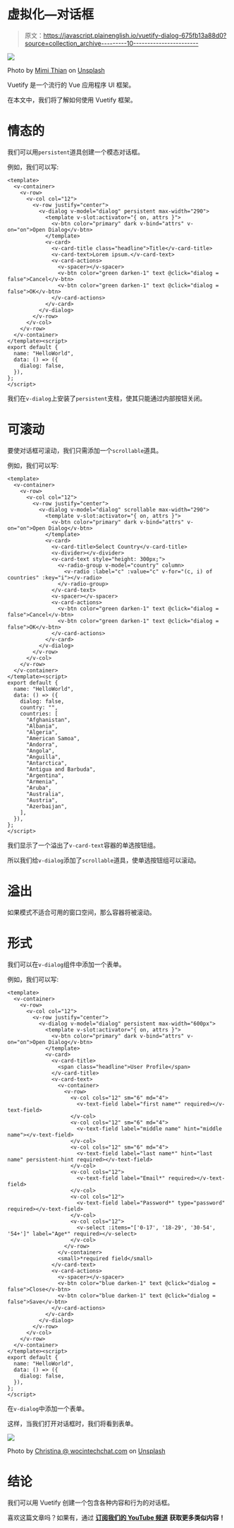 # 虚拟化—对话框

> 原文：<https://javascript.plainenglish.io/vuetify-dialog-675fb13a88d0?source=collection_archive---------10----------------------->

![](img/8401daf2412a01dafd2b47b6c9356e10.png)

Photo by [Mimi Thian](https://unsplash.com/@mimithian?utm_source=medium&utm_medium=referral) on [Unsplash](https://unsplash.com?utm_source=medium&utm_medium=referral)

Vuetify 是一个流行的 Vue 应用程序 UI 框架。

在本文中，我们将了解如何使用 Vuetify 框架。

# 情态的

我们可以用`persistent`道具创建一个模态对话框。

例如，我们可以写:

```
<template>
  <v-container>
    <v-row>
      <v-col col="12">
        <v-row justify="center">
          <v-dialog v-model="dialog" persistent max-width="290">
            <template v-slot:activator="{ on, attrs }">
              <v-btn color="primary" dark v-bind="attrs" v-on="on">Open Dialog</v-btn>
            </template>
            <v-card>
              <v-card-title class="headline">Title</v-card-title>
              <v-card-text>Lorem ipsum.</v-card-text>
              <v-card-actions>
                <v-spacer></v-spacer>
                <v-btn color="green darken-1" text @click="dialog = false">Cancel</v-btn>
                <v-btn color="green darken-1" text @click="dialog = false">OK</v-btn>
              </v-card-actions>
            </v-card>
          </v-dialog>
        </v-row>
      </v-col>
    </v-row>
  </v-container>
</template><script>
export default {
  name: "HelloWorld",
  data: () => ({
    dialog: false,
  }),
};
</script>
```

我们在`v-dialog`上安装了`persistent`支柱，使其只能通过内部按钮关闭。

# 可滚动

要使对话框可滚动，我们只需添加一个`scrollable`道具。

例如，我们可以写:

```
<template>
  <v-container>
    <v-row>
      <v-col col="12">
        <v-row justify="center">
          <v-dialog v-model="dialog" scrollable max-width="290">
            <template v-slot:activator="{ on, attrs }">
              <v-btn color="primary" dark v-bind="attrs" v-on="on">Open Dialog</v-btn>
            </template>
            <v-card>
              <v-card-title>Select Country</v-card-title>
              <v-divider></v-divider>
              <v-card-text style="height: 300px;">
                <v-radio-group v-model="country" column>
                  <v-radio :label="c" :value="c" v-for="(c, i) of countries" :key="i"></v-radio>
                </v-radio-group>
              </v-card-text>
              <v-spacer></v-spacer>
              <v-card-actions>
                <v-btn color="green darken-1" text @click="dialog = false">Cancel</v-btn>
                <v-btn color="green darken-1" text @click="dialog = false">OK</v-btn>
              </v-card-actions>
            </v-card>
          </v-dialog>
        </v-row>
      </v-col>
    </v-row>
  </v-container>
</template><script>
export default {
  name: "HelloWorld",
  data: () => ({
    dialog: false,
    country: "",
    countries: [
      "Afghanistan",
      "Albania",
      "Algeria",
      "American Samoa",
      "Andorra",
      "Angola",
      "Anguilla",
      "Antarctica",
      "Antigua and Barbuda",
      "Argentina",
      "Armenia",
      "Aruba",
      "Australia",
      "Austria",
      "Azerbaijan",
    ],
  }),
};
</script>
```

我们显示了一个溢出了`v-card-text`容器的单选按钮组。

所以我们给`v-dialog`添加了`scrollable`道具，使单选按钮组可以滚动。

# 溢出

如果模式不适合可用的窗口空间，那么容器将被滚动。

# 形式

我们可以在`v-dialog`组件中添加一个表单。

例如，我们可以写:

```
<template>
  <v-container>
    <v-row>
      <v-col col="12">
        <v-row justify="center">
          <v-dialog v-model="dialog" persistent max-width="600px">
            <template v-slot:activator="{ on, attrs }">
              <v-btn color="primary" dark v-bind="attrs" v-on="on">Open Dialog</v-btn>
            </template>
            <v-card>
              <v-card-title>
                <span class="headline">User Profile</span>
              </v-card-title>
              <v-card-text>
                <v-container>
                  <v-row>
                    <v-col cols="12" sm="6" md="4">
                      <v-text-field label="first name*" required></v-text-field>
                    </v-col>
                    <v-col cols="12" sm="6" md="4">
                      <v-text-field label="middle name" hint="middle name"></v-text-field>
                    </v-col>
                    <v-col cols="12" sm="6" md="4">
                      <v-text-field label="last name*" hint="last name" persistent-hint required></v-text-field>
                    </v-col>
                    <v-col cols="12">
                      <v-text-field label="Email*" required></v-text-field>
                    </v-col>
                    <v-col cols="12">
                      <v-text-field label="Password*" type="password" required></v-text-field>
                    </v-col>
                    <v-col cols="12">
                      <v-select :items="['0-17', '18-29', '30-54', '54+']" label="Age*" required></v-select>
                    </v-col>
                  </v-row>
                </v-container>
                <small>*required field</small>
              </v-card-text>
              <v-card-actions>
                <v-spacer></v-spacer>
                <v-btn color="blue darken-1" text @click="dialog = false">Close</v-btn>
                <v-btn color="blue darken-1" text @click="dialog = false">Save</v-btn>
              </v-card-actions>
            </v-card>
          </v-dialog>
        </v-row>
      </v-col>
    </v-row>
  </v-container>
</template><script>
export default {
  name: "HelloWorld",
  data: () => ({
    dialog: false,
  }),
};
</script>
```

在`v-dialog`中添加一个表单。

这样，当我们打开对话框时，我们将看到表单。

![](img/623e27b41c49a2e05ad16cbe9202a6d5.png)

Photo by [Christina @ wocintechchat.com](https://unsplash.com/@wocintechchat?utm_source=medium&utm_medium=referral) on [Unsplash](https://unsplash.com?utm_source=medium&utm_medium=referral)

# 结论

我们可以用 Vuetify 创建一个包含各种内容和行为的对话框。

喜欢这篇文章吗？如果有，通过 [**订阅我们的 YouTube 频道**](https://www.youtube.com/channel/UCtipWUghju290NWcn8jhyAw?sub_confirmation=true) **获取更多类似内容！**